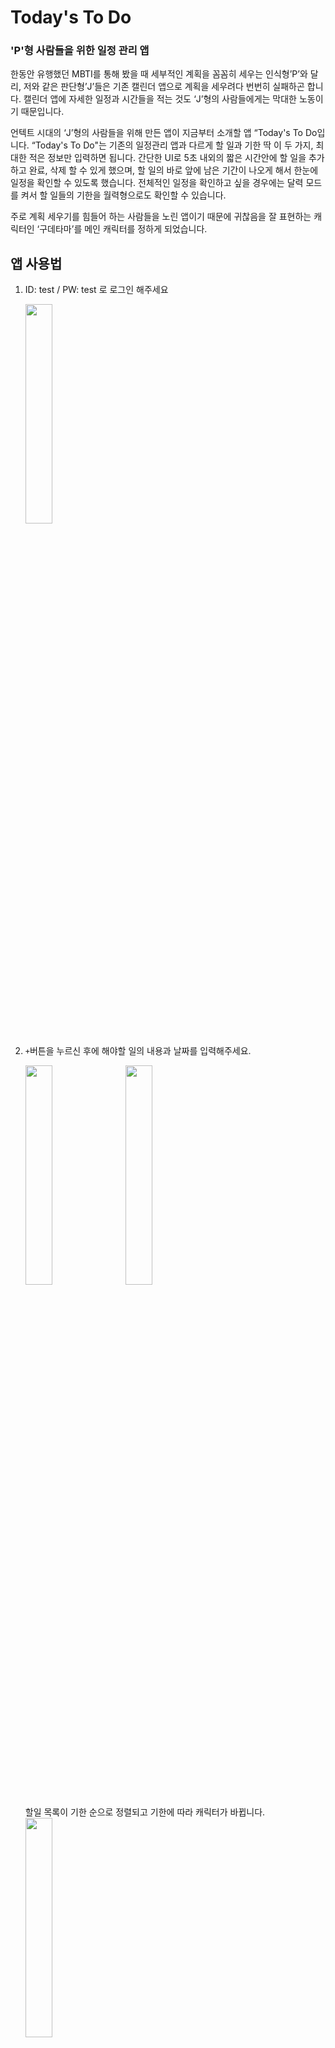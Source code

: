 # Today's To Do
### 'P'형 사람들을 위한 일정 관리 앱

한동안 유행했던 MBTI를 통해 봤을 때 세부적인 계획을 꼼꼼히 세우는 인식형’P’와 달리, 저와 같은 판단형’J’들은 기존 캘린더 앱으로 계획을 세우려다 번번히 실패하곤 합니다. 캘린더 앱에 자세한 일정과 시간들을 적는 것도 ‘J’형의 사람들에게는 막대한 노동이기 때문입니다.

언텍트 시대의 ‘J’형의 사람들을 위해 만든 앱이 지금부터 소개할 앱 “Today's To Do입니다. “Today's To Do"는 기존의 일정관리 앱과 다르게 할 일과  기한 딱 이 두 가지, 최대한 적은 정보만 입력하면 됩니다. 간단한 UI로 5초 내외의 짧은 시간안에 할 일을 추가하고 완료, 삭제 할 수 있게 했으며, 할 일의 바로 앞에 남은 기간이 나오게 해서 한눈에 일정을 확인할 수 있도록 했습니다. 전체적인 일정을 확인하고 싶을 경우에는 달력 모드를 켜서 할 일들의 기한을 월력형으로도 확인할 수 있습니다.

주로 계획 세우기를 힘들어 하는 사람들을 노린 앱이기 때문에 귀찮음을 잘 표현하는 캐릭터인 ‘구데타마’를 메인 캐릭터를  정하게 되었습니다.

## 앱 사용법
1. ID: test / PW: test 로 로그인 해주세요

	 <img width="30%" src="https://user-images.githubusercontent.com/80624082/145237697-3559b55c-5435-4e9d-b161-643f3e37e2d7.png"/>

2. ``+``버튼을 누르신 후에 해야할 일의 내용과 날짜를 입력해주세요.

	<img width="30%" src="https://user-images.githubusercontent.com/80624082/145238016-47e5d1ca-16bf-46ef-a81a-3e55bd00c6b0.png"/> &nbsp;&nbsp;&nbsp;<img width="30%" src="https://user-images.githubusercontent.com/80624082/145238061-b9759115-2a6f-4466-a3ba-2d2821092a16.png"/>
	
    할일 목록이 기한 순으로 정렬되고 기한에 따라 캐릭터가 바뀝니다.<br>
	  <img width="30%" src="https://user-images.githubusercontent.com/80624082/145238127-18d8eb7b-301f-4670-8122-328f6a3e0d7c.png"/>
   

3. 해야될 일을 끝마치셨다면 리스트의 항목을 오른쪽으로 드래그 해줍니다.

   <img width="30%" src="https://user-images.githubusercontent.com/80624082/145239905-d671fef9-b56a-4724-80da-1f91f5d0ab8f.png"/>&nbsp;&nbsp;&nbsp;<img width="30%" src="https://user-images.githubusercontent.com/80624082/145239645-4a090e03-b85f-4347-9932-8b3eb56ee767.png"/>

4. 그뒤 좌측 상단에 네비게이션(메뉴) 버튼을 누르신 뒤, ``Done(완료한 일 보기)``버튼을 누르시면, 완료한 일과 시간내로 완료하지 못한 일들을 보실 수 있습니다.

   <img width="30%" src="https://user-images.githubusercontent.com/80624082/145240086-8856b97a-c5c9-41cb-a353-2ba86c9a7092.png"/>&nbsp;&nbsp;&nbsp;<img width="30%" src="https://user-images.githubusercontent.com/80624082/145240981-232de890-8fa5-4c6a-b2a9-a4eec04f4bab.png"/>

5. 리스트의 항목을 왼쪽으로 드래그하시면 삭제 여부를 확인하는 팝업이 나옵니다.

   <img width="30%" src="https://user-images.githubusercontent.com/80624082/145241121-129f0c7d-8236-48c1-b736-49f5e92b100f.png"/>&nbsp;&nbsp;&nbsp;<img width="30%" src="https://user-images.githubusercontent.com/80624082/145241316-f93a605d-226f-4f6a-9d68-16329836a2aa.png"/>
	 
   확인을 누르시면 드래그 하신 항목이 리스트에서 삭제됩니다.<br>
   <img width="30%" src="https://user-images.githubusercontent.com/80624082/145241752-4639d2dd-edeb-459a-9fd1-e781eea12c75.png"/>

6. 우측 상단에 달력모양의 버튼을 클릭하시면 달력형으로 날짜마다 해야 할 할일들을 확인하실 수 있습니다.

   <img width="30%" src="https://user-images.githubusercontent.com/80624082/145242320-77a392bb-36a6-4b0e-bc90-b2c9c8a15419.png"/>

7. 다시 좌측 상단의 네비게이션(메뉴)버튼을 눌러 ``보안설정`` 스위치를 클릭하시면 접속 시 비밀번호를 설정하실 수 있습니다.

   <img width="30%" src="https://user-images.githubusercontent.com/80624082/145240086-8856b97a-c5c9-41cb-a353-2ba86c9a7092.png"/>&nbsp;&nbsp;&nbsp;<img width="30%" src="https://user-images.githubusercontent.com/80624082/145243023-4e3ee258-147f-4a46-9cd6-567e03228892.png"/>

8. 앱을 완전히 종료하신 뒤에 다시 접속하시면 방금 전 설정해놓았던 비밀번호를 입력하셔야 다시 접속하실 수 있습니다.

   <img width="30%" src="https://user-images.githubusercontent.com/80624082/145243219-24b61181-b62f-45b2-9f13-ef9510ec83f2.png"/>&nbsp;&nbsp;&nbsp;<img width="30%" src="https://user-images.githubusercontent.com/80624082/145243516-5692f835-43af-4b3d-9786-2ee32936dd05.png"/>
	 
   비밀번호를 잊어버리셨을 경우 우측하단에 있는 캐릭터를 클릭하시면 다시 로그인 창이 뜨게 됩니다.<br>
	 <img width="30%" src="https://user-images.githubusercontent.com/80624082/145237697-3559b55c-5435-4e9d-b161-643f3e37e2d7.png"/>
